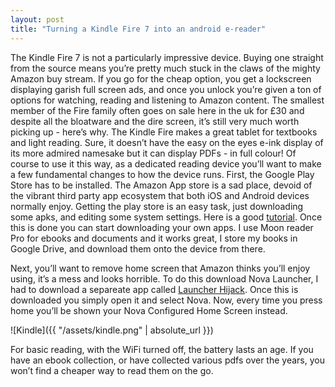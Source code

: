```yaml
---
layout: post
title: "Turning a Kindle Fire 7 into an android e-reader"
---
```


The Kindle Fire 7 is not a particularly impressive device. Buying one straight from the source means you’re pretty much stuck in the claws of the mighty Amazon buy stream. If you go for the cheap option, you get a lockscreen displaying garish full screen ads, and once you unlock you’re given a ton of options for watching, reading and listening to Amazon content. The smallest member of the Fire family often goes on sale here in the uk for £30 and despite all the bloatware and the dire screen, it’s still very much worth picking up - here’s why.
The Kindle Fire makes a great tablet for textbooks and light reading. Sure, it doesn’t have the easy on the eyes e-ink display of its more admired namesake but it can display PDFs - in full colour! Of course to use it this way, as a dedicated reading device you’ll want to make a few fundamental changes to how the device runs. First, the Google Play Store has to be installed. The Amazon App store is a sad place, devoid of the vibrant third party app ecosystem that both iOS and Android devices normally enjoy. Getting the play store is an easy task, just downloading some apks, and editing some system settings. Here is a good [tutorial](https://www.youtube.com/watch?v=uRP1ZoKwrjM). Once this is done you can start downloading your own apps. I use Moon reader Pro for ebooks and documents and it works great, I store my books in Google Drive, and download them onto the device from there. 

Next, you’ll want to remove home screen that Amazon thinks you’ll enjoy using, it’s a mess and looks horrible. To do this download Nova Launcher, I had to download a separeate app called [Launcher Hijack](https://forum.xda-developers.com/amazon-fire/themes-apps/app-root-launcherhijack-custom-launcher-t3409531). Once this is downloaded you simply open it and select Nova. Now, every time you press home you’ll be shown your Nova Configured Home Screen instead. 

 ![Kindle]({{ "/assets/kindle.png" | absolute_url }})

For basic reading, with the WiFi turned off, the battery lasts an age. If you have an ebook collection, or have collected various pdfs over the years, you won’t find a cheaper way to read them on the go.

